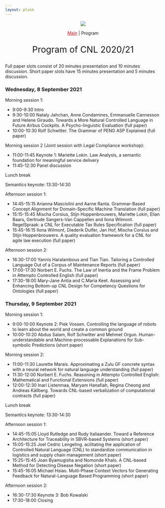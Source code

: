 ```yaml
---
layout: plain
---
```

<style>
a { color: #da121a; }
#main_content a:hover { color: #da121a; }
</style>
<p align="middle"><img src="cnl2020logo.png"/></p>

<p align="middle"><a href="cnl2020.html">Main</a> | Program</p>

<p align="middle" style="font-size:200%">Program of CNL 2020/21</p>


Full paper slots consist of 20 minutes presentation and 10 minutes discussion. Short paper slots have 15 minutes presentation and 5 minutes discussion.

### Wednesday, 8 September 2021

Morning session 1:

- 9:00-9:30 Intro
- 9:30-10:00 Nataly Jahchan, Anne Condamines, Emmanuelle Cannesson and Helene Giraudo. Towards a More Natural Controlled Language in Future Airbus Cockpits. A Psycho-linguistic Evaluation (full paper)
- 10:00-10:30 Rolf Schwitter. The Grammar of PENG ASP Explained (full paper)

Morning session 2 (Joint session with Legal Compliance workshop):

- 11:00-11:45 Keynote 1: Mariette Lokin. Law Analysis, a semantic foundation for meaningful service delivery
- 11:45-12:30 Panel discussion

Lunch break

Semantics keynote: 13:30-14:30

Afternoon session 1:

- 14:45-15:15 Arianna Masciolini and Aarne Ranta. Grammar-Based Concept Alignment for Domain-Specific Machine Translation (full paper)
- 15:15-15:45 Mischa Corsius, Stijn Hoppenbrouwers, Mariette Lokin, Elian Baars, Gertrude Sangers-Van Cappellen and Ilona Wilmont. RegelSpraak: a CNL for Executable Tax Rules Specification (full paper)
- 15:45-16:15 Ilona Wilmont, Diederik Dulfer, Jan Hof, Mischa Corsius and Stijn Hoppenbrouwers. A quality evaluation framework for a CNL for agile law execution (full paper)

Afternoon session 2:

- 16:30-17:00 Yannis Haralambous and Tian Tian. Tailoring a Controlled Language Out of a Corpus of Maintenance Reports (full paper)
- 17:00-17:30 Norbert E. Fuchs. The Law of Inertia and the Frame Problem in Attempto Controlled English (full paper)
- 17:30-18:00 Mary-Jane Antia and C.Maria Keet. Assessing and Enhancing Bottom-up CNL Design for Competency Questions for Ontologies (full paper)


### Thursday, 9 September 2021

Morning session 1:

- 9:00-10:00 Keynote 2: Piek Vossen. Controlling the language of robots to learn about the world and create a common ground
- 10:00-10:20 Abdus Salam, Rolf Schwitter and Mehmet Orgun. Human-understandable and Machine-processable Explanations for Sub-symbolic Predictions (short paper)

Morning session 2:

- 11:00-11:30 Laurette Marais. Approximating a Zulu GF concrete syntax with a neural network for natural language understanding (full paper)
- 11:30-12:00 Norbert E. Fuchs. Reasoning in Attempto Controlled English: Mathematical and Functional Extensions (full paper)
- 12:00-12:30 Inari Listenmaa, Maryam Hanafiah, Regina Cheong and Andreas Källberg. Towards CNL-based verbalization of computational contracts (full paper)

Lunch break

Semantics keynote: 13:30-14:30

Afternoon session 1:

- 14:45-15:05 Lloyd Rutledge and Rudy Italiaander. Toward a Reference Architecture for Traceability in SBVR-based Systems (short paper)
- 15:05-15:25 Joel Cedric Lengeling. acilitating the application of Controlled Natural Language (CNL) to standardize communication in logistics and supply chain management (short paper)
- 15:25-15:45 Joan Byamugisha and Nomonde Khalo. A CNL-based Method for Detecting Disease Negation (short paper)
- 15:45-16:05 Michael Hsiao. Multi-Phase Context Vectors for Generating Feedback for Natural-Language Based Programming (short paper)

Afternoon session 2:

- 16:30-17:30 Keynote 3: Bob Kowalski
- 17:30-18:00 Closing


